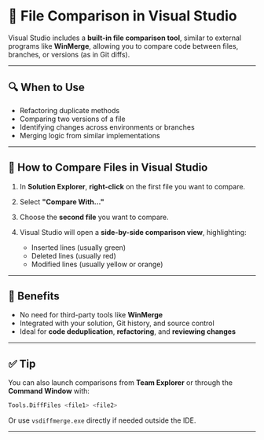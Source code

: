 # 🧾 File Comparison in Visual Studio

Visual Studio includes a **built-in file comparison tool**, similar to external programs like **WinMerge**, allowing you to compare code between files, branches, or versions (as in Git diffs).

---

## 🔍 When to Use

* Refactoring duplicate methods
* Comparing two versions of a file
* Identifying changes across environments or branches
* Merging logic from similar implementations

---

## 📂 How to Compare Files in Visual Studio

1. In **Solution Explorer**, **right-click** on the first file you want to compare.
2. Select **"Compare With..."**
3. Choose the **second file** you want to compare.
4. Visual Studio will open a **side-by-side comparison view**, highlighting:

   * Inserted lines (usually green)
   * Deleted lines (usually red)
   * Modified lines (usually yellow or orange)

---

## 🎯 Benefits

* No need for third-party tools like **WinMerge**
* Integrated with your solution, Git history, and source control
* Ideal for **code deduplication**, **refactoring**, and **reviewing changes**

---

## ✅ Tip

You can also launch comparisons from **Team Explorer** or through the **Command Window** with:

```bash
Tools.DiffFiles <file1> <file2>
```

Or use `vsdiffmerge.exe` directly if needed outside the IDE.

---
